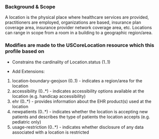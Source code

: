 ### Background & Scope

A location is the physical place where healthcare services are provided, practitioners are employed, organizations are based, insurance plan coverage area, 
insurance provider network coverage area, etc. Locations can range in scope from a room in a building to a geographic region/area.

### Modifies are made to the USCoreLocation resource which this profile based on
- Constrains the cardinality of Location.status (1..1)

- Add Extensions:
1. location-boundary-geojson (0..1) - indicates a region/area for the location
2. accessibility (0..*) - indicates accessibility options available at the location (e.g. handicap accessibility)
3. ehr (0..*) - provides information about the EHR product(s) used at the location
4. newpatients (0..*) -  indicates whether the location is accepting new patients and describes the type of patients the location accepts (e.g. pediatric only)
5. usage-restriction (0..*) - indicates whether disclosure of any data associated with a location is restricted